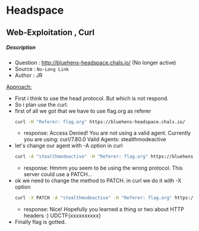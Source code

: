 # Headspace
## Web-Exploitation , Curl

##### Description
 - Question : http://bluehens-headspace.chals.io/ (No longer active)
 - Source   : ```No-Long Link```
 - Author   : JR

<ins>Approach:</ins>
- First i think to use the head protocol. But which is not respond.
- So i plan use the curl.
- first of all we got that we have to use flag.org as referer
  ```sh
  curl -H "Referer: flag.org" https://bluehens-headspace.chals.io/
  ```
  - response: Access Denied! You are not using a valid agent. Currently you are using: curl/7.80.0 Valid Agents: stealthmodeactive
- let's change our agent with -A option in curl
  ```sh
  curl -A "stealthmodeactive" -H "Referer: flag.org" https://bluehens-headspace.chals.io/
  ```
  - response: Hmmm you seem to be using the wrong protocol. This server could use a PATCH...
- ok we need to change the method to PATCH. in curl we do it with -X option
  ```sh
  curl -X PATCH -A "stealthmodeactive" -H "Referer: flag.org" https://bluehens-headspace.chals.io/
  ```
  - response: Nice! Hopefully you learned a thing or two about HTTP headers :) UDCTF{xxxxxxxxxx}
- Finally flag is gotted.
